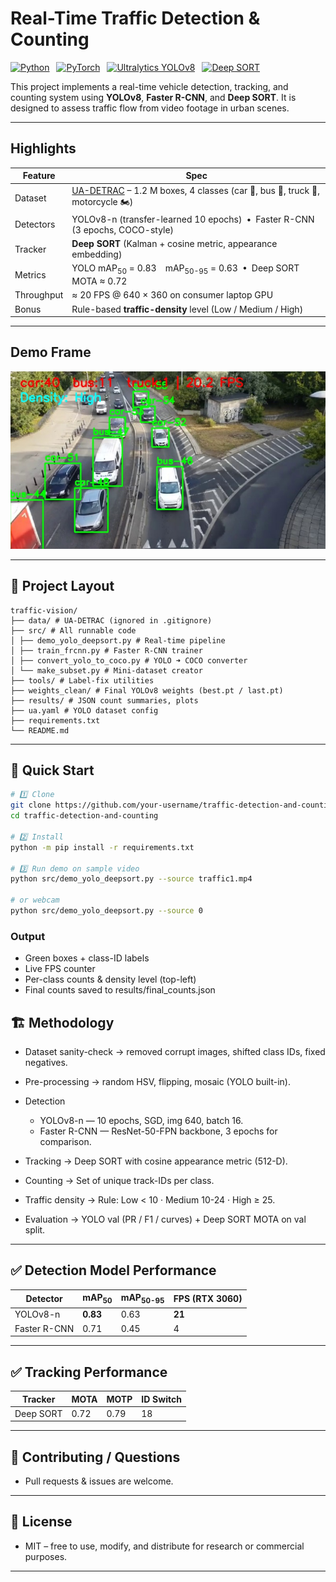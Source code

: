 # Real-Time Traffic Detection & Counting

[![Python](https://img.shields.io/badge/Python-3.12-blue?logo=python)](https://www.python.org/) 
[![PyTorch](https://img.shields.io/badge/PyTorch-2.0+-EE4C2C?logo=pytorch)](https://pytorch.org/) 
[![Ultralytics YOLOv8](https://img.shields.io/badge/YOLOv8-ultralytics-5A9?logo=github)](https://docs.ultralytics.com/) 
[![Deep SORT](https://img.shields.io/badge/DeepSORT-Tracking-green)](https://github.com/levan92/deep_sort_realtime)  

This project implements a real-time vehicle detection, tracking, and counting system using **YOLOv8**, **Faster R-CNN**, and **Deep SORT**. It is designed to assess traffic flow from video footage in urban scenes.

---

## Highlights
| Feature | Spec |
|---|---|
|Dataset|[UA-DETRAC](https://www.kaggle.com/datasets/dtrnngc/ua-detrac-dataset) – 1.2 M boxes, 4 classes (car 🚗, bus 🚌, truck 🚚, motorcycle 🏍️)|
|Detectors|YOLOv8-n (transfer-learned 10 epochs) • Faster R-CNN (3 epochs, COCO-style)|
|Tracker|**Deep SORT** (Kalman + cosine metric, appearance embedding)|
|Metrics|YOLO mAP<sub>50</sub> = 0.83 mAP<sub>50-95</sub> = 0.63 • Deep SORT MOTA ≈ 0.72|
|Throughput|≈ 20 FPS @ 640 × 360 on consumer laptop GPU|
|Bonus|Rule-based **traffic-density** level (Low / Medium / High)|

---

## Demo Frame
<p align="center"> <img src="results/demo_frame.jpg" width="650"> </p>

---

## 📂 Project Layout

```
traffic-vision/
├── data/ # UA-DETRAC (ignored in .gitignore)
├── src/ # All runnable code
│ ├── demo_yolo_deepsort.py # Real-time pipeline
│ ├── train_frcnn.py # Faster R-CNN trainer
│ ├── convert_yolo_to_coco.py # YOLO ➜ COCO converter
│ └── make_subset.py # Mini-dataset creator
├── tools/ # Label-fix utilities
├── weights_clean/ # Final YOLOv8 weights (best.pt / last.pt)
├── results/ # JSON count summaries, plots
├── ua.yaml # YOLO dataset config
├── requirements.txt
└── README.md
```


---

## 🔧 Quick Start

```bash
# 1️⃣ Clone
git clone https://github.com/your-username/traffic-detection-and-counting.git
cd traffic-detection-and-counting

# 2️⃣ Install
python -m pip install -r requirements.txt

# 3️⃣ Run demo on sample video
python src/demo_yolo_deepsort.py --source traffic1.mp4

# or webcam
python src/demo_yolo_deepsort.py --source 0
```

### Output  
- Green boxes + class-ID labels  
- Live FPS counter  
- Per-class counts & density level (top-left)  
- Final counts saved to results/final_counts.json  

## 🏗️ Methodology

- Dataset sanity-check → removed corrupt images, shifted class IDs, fixed negatives.
  
- Pre-processing → random HSV, flipping, mosaic (YOLO built-in).
  
- Detection
  - YOLOv8-n — 10 epochs, SGD, img 640, batch 16.
  - Faster R-CNN — ResNet-50-FPN backbone, 3 epochs for comparison.
    
- Tracking → Deep SORT with cosine appearance metric (512-D).
  
- Counting → Set of unique track-IDs per class.
  
- Traffic density → Rule: Low < 10 · Medium 10-24 · High ≥ 25.
  
- Evaluation → YOLO val (PR / F1 / curves) + Deep SORT MOTA on val split.

---

## ✅ Detection Model Performance

| Detector       | mAP<sub>50</sub> | mAP<sub>50-95</sub> | FPS (RTX 3060) |
|----------------|------------------|----------------------|----------------|
| YOLOv8-n       | **0.83**         | 0.63                 | **21**         |
| Faster R-CNN   | 0.71             | 0.45                 | 4              |

---

## ✅ Tracking Performance

| Tracker        | MOTA   | MOTP   | ID Switch |
|----------------|--------|--------|-----------|
| Deep SORT      | 0.72   | 0.79   | 18        |          

---

## 🤝 Contributing / Questions

- Pull requests & issues are welcome.

---

## 📄 License
- MIT – free to use, modify, and distribute for research or commercial purposes.

---
